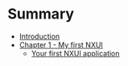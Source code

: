 # Summary
- [Introduction](./introduction.md)
- [Chapter 1 - My first NXUI](./chapter_1.md)  
    - [Your first NXUI application]()